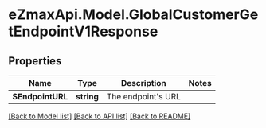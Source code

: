 
# eZmaxApi.Model.GlobalCustomerGetEndpointV1Response

## Properties

Name | Type | Description | Notes
------------ | ------------- | ------------- | -------------
**SEndpointURL** | **string** | The endpoint&#39;s URL | 

[[Back to Model list]](../README.md#documentation-for-models)
[[Back to API list]](../README.md#documentation-for-api-endpoints)
[[Back to README]](../README.md)

